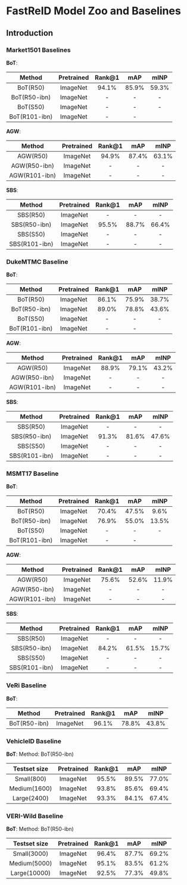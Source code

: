 # FastReID Model Zoo and Baselines

## Introduction


### Market1501 Baselines

**BoT**:

| Method | Pretrained | Rank@1 | mAP | mINP |
| :---: | :---: | :---: |:---: | :---: |
| BoT(R50) | ImageNet | 94.1% | 85.9% | 59.3% |
| BoT(R50-ibn) | ImageNet | - | - | - |
| BoT(S50) | ImageNet | - | - | - |
| BoT(R101-ibn) | ImageNet| - | - |

**AGW**:

| Method | Pretrained | Rank@1 | mAP | mINP |
| :---: | :---: | :---: |:---: | :---: |
| AGW(R50) | ImageNet | 94.9% | 87.4% | 63.1% |
| AGW(R50-ibn) | ImageNet | - | - | - |
| AGW(R101-ibn) | ImageNet | - | - | - |

**SBS**:

| Method | Pretrained | Rank@1 | mAP | mINP |
| :---: | :---: | :---: |:---: | :---: |
| SBS(R50) | ImageNet | - | - | - |
| SBS(R50-ibn) | ImageNet | 95.5% | 88.7% | 66.4% |
| SBS(S50) | ImageNet | - | - | - |
| SBS(R101-ibn) | ImageNet | - | - | - |


### DukeMTMC Baseline

**BoT**:

| Method | Pretrained | Rank@1 | mAP | mINP |
| :---: | :---: | :---: |:---: | :---: |
| BoT(R50) | ImageNet | 86.1% | 75.9% | 38.7% |
| BoT(R50-ibn) | ImageNet | 89.0% | 78.8% | 43.6% |
| BoT(S50) | ImageNet | - | - | - |
| BoT(R101-ibn) | ImageNet| - | - |



**AGW**:

| Method | Pretrained | Rank@1 | mAP | mINP |
| :---: | :---: | :---: |:---: | :---: |
| AGW(R50) | ImageNet | 88.9% | 79.1% | 43.2% |
| AGW(R50-ibn) | ImageNet | - | - | - |
| AGW(R101-ibn) | ImageNet | - | - | - |


**SBS**:

| Method | Pretrained | Rank@1 | mAP | mINP |
| :---: | :---: | :---: |:---: | :---: |
| SBS(R50) | ImageNet | - | - | - |
| SBS(R50-ibn) | ImageNet | 91.3% | 81.6% | 47.6% |
| SBS(S50) | ImageNet | - | - | - |
| SBS(R101-ibn) | ImageNet | - | - | - |


### MSMT17 Baseline

**BoT**:

| Method | Pretrained | Rank@1 | mAP | mINP |
| :---: | :---: | :---: |:---: | :---: |
| BoT(R50) | ImageNet | 70.4%  | 47.5% | 9.6% |
| BoT(R50-ibn) | ImageNet | 76.9% | 55.0% | 13.5% |
| BoT(S50) | ImageNet | - | - | - |
| BoT(R101-ibn) | ImageNet| - | - |

**AGW**:

| Method | Pretrained | Rank@1 | mAP | mINP |
| :---: | :---: | :---: |:---: | :---: |
| AGW(R50) | ImageNet | 75.6% | 52.6% | 11.9% |
| AGW(R50-ibn) | ImageNet | - | - | - |
| AGW(R101-ibn) | ImageNet | - | - | - |

**SBS**:

| Method | Pretrained | Rank@1 | mAP | mINP |
| :---: | :---: | :---: |:---: | :---: |
| SBS(R50) | ImageNet | - | - | - |
| SBS(R50-ibn) | ImageNet | 84.2% | 61.5% | 15.7% |
| SBS(S50) | ImageNet | - | - | - |
| SBS(R101-ibn) | ImageNet | - | - | - |


### VeRi Baseline

**BoT**:

| Method | Pretrained | Rank@1 | mAP | mINP |
| :---: | :---: | :---: |:---: | :---: |
| BoT(R50-ibn) | ImageNet | 96.1%  | 78.8% | 43.8% |

### VehicleID Baseline

**BoT**: 
Method: BoT(R50-ibn)

| Testset size | Pretrained | Rank@1 | mAP | mINP |
| :---: | :---: | :---: |:---: | :---: |
| Small(800) | ImageNet | 95.5%  | 89.5% | 77.0% |
| Medium(1600) | ImageNet | 93.8%  | 85.6% | 69.4% |
| Large(2400) | ImageNet | 93.3%  | 84.1% | 67.4% |

### VERI-Wild Baseline

**BoT**:
Method: BoT(R50-ibn)

| Testset size | Pretrained | Rank@1 | mAP | mINP |
| :---: | :---: | :---: |:---: | :---: |
| Small(3000) | ImageNet | 96.4%  | 87.7% | 69.2% |
| Medium(5000) | ImageNet | 95.1%  | 83.5% | 61.2% |
| Large(10000) | ImageNet | 92.5%  | 77.3% | 49.8% |
